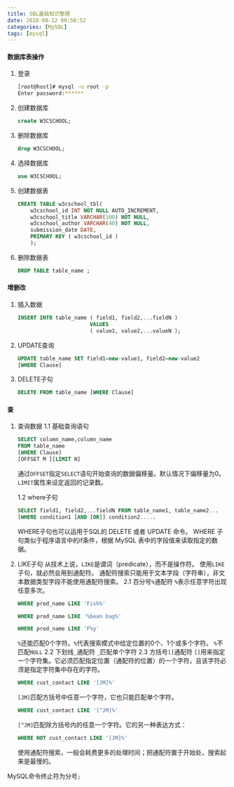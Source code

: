 ```yaml
---
title: SQL基础知识整理
date: 2018-08-12 00:58:52
categories: [MySQL]
tags: [mysql]
---
```


#### 数据库表操作
1. 登录
    ```bash
    [root@host]# mysql -u root -p
    Enter password:******
    ```

  <!--more-->

2. 创建数据库
    ```sql
    create W3CSCHOOL;
    ```

3. 删除数据库
    ```sql
    drop W3CSCHOOL;
    ```

4. 选择数据库
    ```sql
    use W3CSCHOOL;
    ```

5. 创建数据表
    ```sql
    CREATE TABLE w3cschool_tbl(
        w3cschool_id INT NOT NULL AUTO_INCREMENT,
        w3cschool_title VARCHAR(100) NOT NULL,
        w3cschool_author VARCHAR(40) NOT NULL,
        submission_date DATE,
        PRIMARY KEY ( w3cschool_id )
        );
    ```

6. 删除数据表
    ```sql
    DROP TABLE table_name ;
    ```

#### 增删改
1. 插入数据
    ```sql
    INSERT INTO table_name ( field1, field2,...fieldN )
                           VALUES
                           ( value1, value2,...valueN );
    ```

2. UPDATE查询
    ```sql
    UPDATE table_name SET field1=new-value1, field2=new-value2
    [WHERE Clause]
    ```

3. DELETE子句
    ```sql
    DELETE FROM table_name [WHERE Clause]
    ```

#### 查
1. 查询数据
    1.1 基础查询语句
    ```sql
    SELECT column_name,column_name
    FROM table_name
    [WHERE Clause]
    [OFFSET M ][LIMIT N]
    ```
    通过``OFFSET``指定``SELECT``语句开始查询的数据偏移量。默认情况下偏移量为0。
    ``LIMIT``属性来设定返回的记录数。
    
    1.2 where子句
    ```sql
    SELECT field1, field2,...fieldN FROM table_name1, table_name2...
    [WHERE condition1 [AND [OR]] condition2.....
    ```
    WHERE子句也可以运用于SQL的 DELETE 或者 UPDATE 命令。
    WHERE 子句类似于程序语言中的if条件，根据 MySQL 表中的字段值来读取指定的数据。

2. LIKE子句
    从技术上说，`LIKE`是谓词（predicate），而不是操作符。
    使用`LIKE`子句，就必然会用到通配符。
    通配符搜索只能用于文本字段（字符串），非文本数据类型字段不能使用通配符搜索。
    2.1 百分号`%`通配符
    `%`表示任意字符出现任意多次。
    ```sql
    WHERE prod_name LIKE 'Fish%'
    ```
    ```sql
    WHERE prod_name LIKE '%bean bag%'
    ```
    ```sql
    WHERE prod_name LIKE 'F%y'
    ```
    `%`还能匹配0个字符。`%`代表搜索模式中给定位置的0个、1个或多个字符。
    `%`不匹配`NULL`
    2.2 下划线`_`通配符
    `_`匹配单个字符
    2.3 方括号`[]`通配符
    `[]`用来指定一个字符集。它必须匹配指定位置（通配符的位置）的一个字符，且该字符必须是指定字符集中存在的字符。
    ```sql
    WHERE cust_contact LIKE '[JM]%'
    ```
    `[JM]`匹配方括号中任意一个字符，它也只能匹配单个字符。
    ```sql
    WHERE cust_contact LIKE '[^JM]%'
    ```
    `[^JM]`匹配除方括号内的任意一个字符。它的另一种表达方式：
    ```sql
    WHERE NOT cust_contact LIKE '[JM]%'
    ```
    使用通配符搜索，一般会耗费更多的处理时间；把通配符置于开始处，搜索起来是最慢的。




MySQL命令终止符为分号``;``

